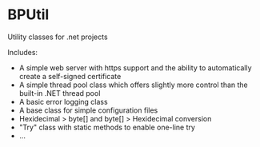 # BPUtil
Utility classes for .net projects

Includes:
* A simple web server with https support and the ability to automatically create a self-signed certificate
* A simple thread pool class which offers slightly more control than the built-in .NET thread pool
* A basic error logging class
* A base class for simple configuration files
* Hexidecimal > byte[] and byte[] > Hexidecimal conversion
* "Try" class with static methods to enable one-line try
* ...
